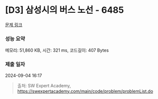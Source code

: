 # [D3] 삼성시의 버스 노선 - 6485 

[문제 링크](https://swexpertacademy.com/main/code/problem/problemDetail.do?contestProbId=AWczm7QaACgDFAWn) 

### 성능 요약

메모리: 51,860 KB, 시간: 321 ms, 코드길이: 407 Bytes

### 제출 일자

2024-09-04 16:17



> 출처: SW Expert Academy, https://swexpertacademy.com/main/code/problem/problemList.do